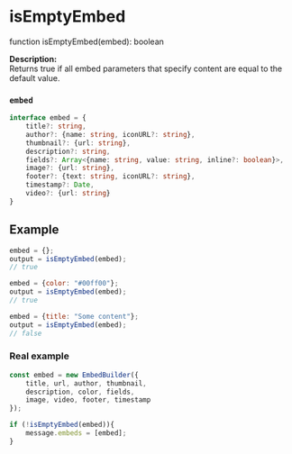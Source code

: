 # isEmptyEmbed
function isEmptyEmbed(embed): boolean  

**Description:**  
Returns true if all embed parameters that specify content are equal to the default value.

### `embed`
```ts
interface embed = {  
	title?: string,
	author?: {name: string, iconURL?: string},
	thumbnail?: {url: string},
	description?: string,
	fields?: Array<{name: string, value: string, inline?: boolean}>,
	image?: {url: string},
	footer?: {text: string, iconURL?: string},
	timestamp?: Date,
	video?: {url: string}
}
```


## Example
```js
embed = {};
output = isEmptyEmbed(embed);
// true

embed = {color: "#00ff00"};
output = isEmptyEmbed(embed);
// true

embed = {title: "Some content"};
output = isEmptyEmbed(embed);
// false
```

### Real example
```js
const embed = new EmbedBuilder({
    title, url, author, thumbnail,
    description, color, fields,
    image, video, footer, timestamp
});

if (!isEmptyEmbed(embed)){
	message.embeds = [embed];
}
```

